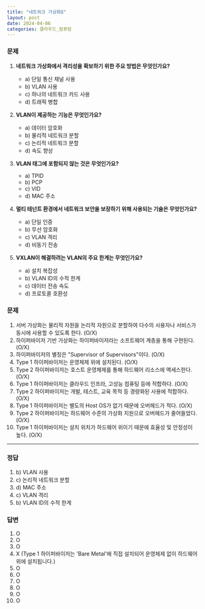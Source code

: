 ```yaml
---
title: "네트워크 가상화Q"
layout: post
date: 2024-04-06
categories: 클라우드_컴퓨팅
---
```


### 문제

1.  **네트워크 가상화에서 격리성을 확보하기 위한 주요 방법은 무엇인가요?**
    
    *   a) 단일 통신 채널 사용
    *   b) VLAN 사용
    *   c) 하나의 네트워크 카드 사용
    *   d) 트래픽 병합
2.  **VLAN이 제공하는 기능은 무엇인가요?**
    
    *   a) 데이터 암호화
    *   b) 물리적 네트워크 분할
    *   c) 논리적 네트워크 분할
    *   d) 속도 향상
3.  **VLAN 태그에 포함되지 않는 것은 무엇인가요?**
    
    *   a) TPID
    *   b) PCP
    *   c) VID
    *   d) MAC 주소
4.  **멀티 테넌트 환경에서 네트워크 보안을 보장하기 위해 사용되는 기술은 무엇인가요?**
    
    *   a) 단일 인증
    *   b) 무선 암호화
    *   c) VLAN 격리
    *   d) 비동기 전송
5.  **VXLAN이 해결하려는 VLAN의 주요 한계는 무엇인가요?**
    
    *   a) 설치 복잡성
    *   b) VLAN ID의 수적 한계
    *   c) 데이터 전송 속도
    *   d) 프로토콜 호환성

### 문제

1.  서버 가상화는 물리적 자원을 논리적 자원으로 분할하여 다수의 사용자나 서비스가 동시에 사용할 수 있도록 한다. (O/X)
2.  하이퍼바이저 기반 가상화는 하이퍼바이저라는 소프트웨어 계층을 통해 구현된다. (O/X)
3.  하이퍼바이저의 별칭은 "Supervisor of Supervisors"이다. (O/X)
4.  Type 1 하이퍼바이저는 운영체제 위에 설치된다. (O/X)
5.  Type 2 하이퍼바이저는 호스트 운영체제를 통해 하드웨어 리소스에 액세스한다. (O/X)
6.  Type 1 하이퍼바이저는 클라우드 인프라, 고성능 컴퓨팅 등에 적합하다. (O/X)
7.  Type 2 하이퍼바이저는 개발, 테스트, 교육 목적 등 경량화된 사용에 적합하다. (O/X)
8.  Type 1 하이퍼바이저는 별도의 Host OS가 없기 때문에 오버헤드가 적다. (O/X)
9.  Type 2 하이퍼바이저는 하드웨어 수준의 가상화 지원으로 오버헤드가 줄어들었다. (O/X)
10.  Type 1 하이퍼바이저는 설치 위치가 하드웨어 위이기 때문에 효율성 및 안정성이 높다. (O/X)

<hr>

### 정답

1.  b) VLAN 사용
2.  c) 논리적 네트워크 분할
3.  d) MAC 주소
4.  c) VLAN 격리
5.  b) VLAN ID의 수적 한계

### 답변

1.  O
2.  O
3.  O
4.  X (Type 1 하이퍼바이저는 'Bare Metal'에 직접 설치되어 운영체제 없이 하드웨어 위에 설치됩니다.)
5.  O
6.  O
7.  O
8.  O
9.  O
10.  O